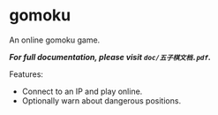 # gomoku

An online gomoku game.

***For full documentation, please visit `doc/五子棋文档.pdf`.***

Features:

- Connect to an IP and play online.
- Optionally warn about dangerous positions.
